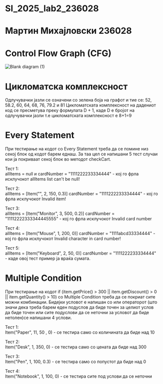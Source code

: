 # SI_2025_lab2_236028
# Мартин Михајловски 236028
# Control Flow Graph (CFG)
![Blank diagram (1)](https://github.com/user-attachments/assets/1ffc2e46-1833-48bc-8015-bd1b59daf4f3)
# Цикломатска комплексност
Одлучувачки јазли се означени со зелена боја на графот и тие се: 52, 58.2, 60, 64, 68, 76, 79.2 и 81
Цикломатската комплексност на дадениот код се пресметува преку формулата D + 1, каде D е бројот на одлучувачки јазли т.е цикломатската комплексност е 8+1=9

# Every Statement 
При тестирање на кодот со Every Statement треба да се помине низ секој блок од кодот барем еднаш. За таа цел се напишани 5 тест случаи кои ја покриваат секој блок во методот checkCart.

Тест 1: <br>
allItems = null  и cardNumber = "1111222233334444" - кој го фрла исклучокот allItems list can't be null!

Тест 2: <br>
allItems = [Item("", 2, 150, 0.3)]  cardNumber = "1111222233334444" - кој го фрла исклучокот Invalid item!

Тест 3: <br>
allItems = [Item("Monitor", 3, 500, 0.2)]  cardNumber = "11112222333344445555" - кој го фрла исклучокот Invalid card number

Тест 4: <br>
allItems = [Item("Mouse", 1, 200, 0)]  cardNumber = "1111abcd33334444" - кој го фрла исклучокот Invalid character in card number!

Тест 5: <br>
allItems = [Item("Keyboard", 2, 50, 0)]  cardNumber = "1111222233334444" - каде  овој тест пример ја враќа сумата.

# Multiple Condition

При тестирање на кодот  if (item.getPrice() > 300 || item.getDiscount() > 0 || item.getQuantity() > 10) со Multiple Condition треба да се покриат сите можни комбинации. Бидејки условот е напишан со или операторот (што значи дека треба барем еден подуслов да биде точен за целиот услов да биде точен или сите подуслови да се неточни за условот да биде нетолен)се напишани 4 услови. 

Тест 1: <br>
Item("Paper", 11, 50  , 0) - се тестира само со количината да биде над 10

Тест 2: <br>
Item("Desk", 1, 350, 0) - се тестира само со цената да биде над 300

Тест 3: <br>
Item("Pen", 1, 100, 0.3) - се тестира само со попустот да биде над 0

Тест 4: <br> 
Item("Notebook", 1, 100, 0) - се тестира сите под услови да се неточни

 
